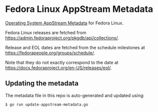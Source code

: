 # Fedora Linux AppStream Metadata

[Operating System AppStream Metadata] for Fedora Linux.

Fedora Linux releases are fetched from
<https://admin.fedoraproject.org/pkgdb/api/collections/>.

Release and EOL dates are fetched from the schedule milestones at
<https://fedorapeople.org/groups/schedule/>.

Note that they do not exactly correspond to the date at
<https://docs.fedoraproject.org/en-US/releases/eol/>.

## Updating the metadata

The metadata file in this repo is auto-generated and updated using:

```
$ go run update-appstream-metadata.go
```

[Operating System AppStream Metadata]: https://www.freedesktop.org/software/appstream/docs/sect-Metadata-OS.html
